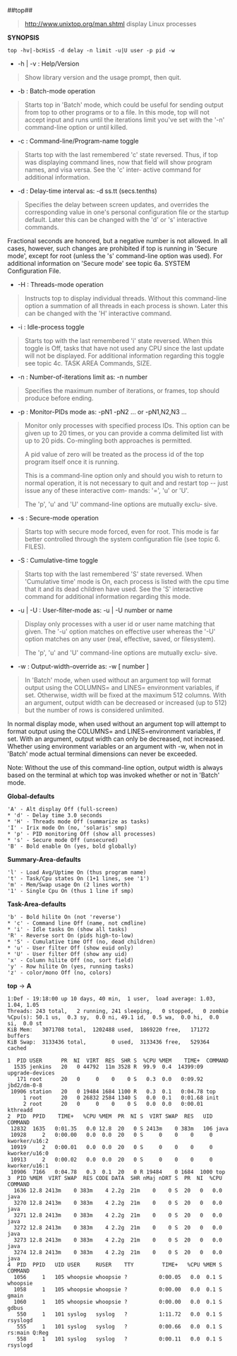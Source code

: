 ##top##
> http://www.unixtop.org/man.shtml
display Linux processes

**SYNOPSIS**

	top -hv|-bcHisS -d delay -n limit -u|U user -p pid -w 

- -h | -v : Help/Version
> Show library version and the usage prompt, then quit.

- -b : Batch-mode operation
> Starts top in 'Batch' mode, which could be useful for sending output from top to other programs or to a file. In this mode, top will not accept input and runs until the iterations limit you've set with the '-n' command-line option or until killed.

- -c : Command-line/Program-name toggle
> Starts top with the last remembered 'c' state reversed.
Thus, if top was displaying command lines, now that field
will show program names, and visa versa. See the 'c' inter‐
active command for additional information.

- -d : Delay-time interval as: -d ss.tt (secs.tenths)
> Specifies the delay between screen updates, and overrides the corresponding value in one's personal configuration file or the startup default. Later this can be changed with the 'd' or 's' interactive commands.
> 
Fractional seconds are honored, but a negative number is not allowed. In all cases, however, such changes are prohibited if top is running in 'Secure mode', except for root (unless the 's' command-line option was used). For additional information on 'Secure mode' see topic 6a. SYSTEM Configuration File.

- -H : Threads-mode operation
> Instructs top to display individual threads. Without this command-line option a summation of all threads in each process is shown. Later this can be changed with the 'H' interactive command.

- -i : Idle-process toggle
> Starts top with the last remembered 'i' state reversed. When this toggle is Off, tasks that have not used any CPU since the last update will not be displayed. For additional information regarding this toggle see topic 4c. TASK AREA Commands, SIZE.

- -n : Number-of-iterations limit as: -n number
> Specifies the maximum number of iterations, or frames, top should produce before ending.

- -p : Monitor-PIDs mode as: -pN1 -pN2 ... or -pN1,N2,N3 ...
> Monitor only processes with specified process IDs. This option can be given up to 20 times, or you can provide a comma delimited list with up to 20 pids. Co-mingling both approaches is permitted.
> 
> A pid value of zero will be treated as the process id of the top program itself once it is running.
> 
> This is a command-line option only and should you wish to
return to normal operation, it is not necessary to quit and
and restart top -- just issue any of these interactive com‐
mands: '=', 'u' or 'U'.
> 
> The 'p', 'u' and 'U' command-line options are mutually exclu‐
sive.

- -s : Secure-mode operation
> Starts top with secure mode forced, even for root. This mode is far better controlled through the system configuration file (see topic 6. FILES).

- -S : Cumulative-time toggle
> Starts top with the last remembered 'S' state reversed. When 'Cumulative time' mode is On, each process is listed with the cpu time that it and its dead children have used. See the 'S' interactive command for additional information regarding this mode.

- -u | -U : User-filter-mode as: -u | -U number or name
> Display only processes with a user id or user name matching that given. The '-u' option matches on effective user whereas the '-U' option matches on any user (real, effective, saved, or filesystem).
> 
> The 'p', 'u' and 'U' command-line options are mutually exclu‐
sive.

- -w : Output-width-override as: -w [ number ]
> In 'Batch' mode, when used without an argument top will format output using the COLUMNS= and LINES= environment variables, if set. Otherwise, width will be fixed at the maximum 512 columns. With an argument, output width can be decreased or increased (up to 512) but the number of rows is considered unlimited.
> 
In normal display mode, when used without an argument top will attempt to format output using the COLUMNS= and LINES=environment variables, if set. With an argument, output width can only be decreased, not increased. Whether using environment variables or an argument with -w, when not in 'Batch' mode actual terminal dimensions can never be exceeded.
> 
Note: Without the use of this command-line option, output width is always based on the terminal at which top was invoked whether or not in 'Batch' mode.

**Global-defaults**

    'A' - Alt display Off (full-screen)
    * 'd' - Delay time 3.0 seconds
    * 'H' - Threads mode Off (summarize as tasks)
    'I' - Irix mode On (no, 'solaris' smp)
    * 'p' - PID monitoring Off (show all processes)
    * 's' - Secure mode Off (unsecured)
    'B' - Bold enable On (yes, bold globally)
**Summary-Area-defaults**
	
	'l' - Load Avg/Uptime On (thus program name)
	't' - Task/Cpu states On (1+1 lines, see '1')
	'm' - Mem/Swap usage On (2 lines worth)
	'1' - Single Cpu On (thus 1 line if smp)
**Task-Area-defaults**

	'b' - Bold hilite On (not 'reverse')
	* 'c' - Command line Off (name, not cmdline)
	* 'i' - Idle tasks On (show all tasks)
	'R' - Reverse sort On (pids high-to-low)
	* 'S' - Cumulative time Off (no, dead children)
	* 'u' - User filter Off (show euid only)
	* 'U' - User filter Off (show any uid)
	'x' - Column hilite Off (no, sort field)
	'y' - Row hilite On (yes, running tasks)
	'z' - color/mono Off (no, colors)

**top**
-> **A**

	1:Def - 19:18:00 up 10 days, 40 min,  1 user,  load average: 1.03, 1.04, 1.05
	Threads: 243 total,   2 running, 241 sleeping,   0 stopped,   0 zombie
	%Cpu(s): 50.1 us,  0.3 sy,  0.0 ni, 49.1 id,  0.5 wa,  0.0 hi,  0.0 si,  0.0 st
	KiB Mem:   3071708 total,  1202488 used,  1869220 free,   171272 buffers
	KiB Swap:  3133436 total,        0 used,  3133436 free,   529364 cached

	1  PID USER      PR  NI  VIRT  RES  SHR S  %CPU %MEM    TIME+  COMMAND
	  1535 jenkins   20   0 44792  11m 3528 R  99.9  0.4  14399:09 upgrade-devices
	   171 root      20   0     0    0    0 S   0.3  0.0   0:09.92 jbd2/dm-0-8
	 10906 station   20   0 19484 1684 1100 R   0.3  0.1   0:04.78 top
	     1 root      20   0 26832 2584 1340 S   0.0  0.1   0:01.68 init
	     2 root      20   0     0    0    0 S   0.0  0.0   0:00.01 kthreadd
	2  PID  PPID    TIME+   %CPU %MEM  PR  NI S  VIRT SWAP  RES   UID COMMAND
	 12832  1635   0:01.35   0.0 12.8  20   0 S 2413m    0 383m   106 java
	 10928     2   0:00.00   0.0  0.0  20   0 S     0    0    0     0 kworker/u16:2
	 10919     2   0:00.01   0.0  0.0  20   0 S     0    0    0     0 kworker/u16:0
	 10913     2   0:00.02   0.0  0.0  20   0 S     0    0    0     0 kworker/u16:1
	 10906  7166   0:04.78   0.3  0.1  20   0 R 19484    0 1684  1000 top
	3  PID %MEM  VIRT SWAP  RES CODE DATA  SHR nMaj nDRT S  PR  NI  %CPU COMMAND
	  1636 12.8 2413m    0 383m    4 2.2g  21m    0    0 S  20   0   0.0 java
	  3270 12.8 2413m    0 383m    4 2.2g  21m    0    0 S  20   0   0.0 java
	  3271 12.8 2413m    0 383m    4 2.2g  21m    0    0 S  20   0   0.0 java
	  3272 12.8 2413m    0 383m    4 2.2g  21m    0    0 S  20   0   0.0 java
	  3273 12.8 2413m    0 383m    4 2.2g  21m    0    0 S  20   0   0.0 java
	  3274 12.8 2413m    0 383m    4 2.2g  21m    0    0 S  20   0   0.0 java
	4  PID  PPID   UID USER     RUSER    TTY         TIME+   %CPU %MEM S COMMAND
	  1056     1   105 whoopsie whoopsie ?          0:00.05   0.0  0.1 S whoopsie
	  1058     1   105 whoopsie whoopsie ?          0:00.00   0.0  0.1 S gmain
	  1060     1   105 whoopsie whoopsie ?          0:00.00   0.0  0.1 S gdbus
	   550     1   101 syslog   syslog   ?          1:11.72   0.0  0.1 S rsyslogd
	   555     1   101 syslog   syslog   ?          0:00.66   0.0  0.1 S rs:main Q:Reg
	   558     1   101 syslog   syslog   ?          0:00.11   0.0  0.1 S rsyslogd
